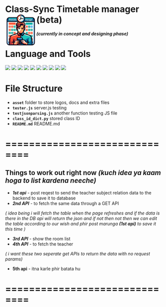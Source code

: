 # **Class-Sync Timetable manager (beta)**    <img src="asset/image/logo.png" height="100" align="left"/>
<!-- **Indoor mapping solution for University campus.**  -->
***(currently in concept and designing phase)***
 
# **Language and Tools**
<p align="left">
<img src="https://cdn.jsdelivr.net/gh/devicons/devicon@latest/icons/html5/html5-original.svg" height="70"/>
<img src="https://cdn.jsdelivr.net/gh/devicons/devicon@latest/icons/css3/css3-original.svg" height="70"/>
<img src="https://cdn.jsdelivr.net/gh/devicons/devicon@latest/icons/javascript/javascript-original.svg" height="70"/>
<img src="https://cdn.jsdelivr.net/gh/devicons/devicon@latest/icons/bootstrap/bootstrap-original.svg"height="70"/>
<img src="https://static-00.iconduck.com/assets.00/node-js-icon-454x512-nztofx17.png"height="70"/>
<img src="https://upload.wikimedia.org/wikipedia/commons/b/bf/Status_iucn_EX_icon_blank.svg" height="70"/>
<img src="https://cdn.jsdelivr.net/gh/devicons/devicon@latest/icons/json/json-plain.svg" height="70"/>
<img src="https://cdn.jsdelivr.net/gh/devicons/devicon/icons/python/python-original.svg" height="70"/>
<img src="https://camelot-py.readthedocs.io/en/master/_static/png/camelot-logo.png" height="70"/>
<img src="https://cdn.jsdelivr.net/gh/devicons/devicon@latest/icons/npm/npm-original-wordmark.svg" height="70"/>
<!-- <img src="https://upload.wikimedia.org/wikipedia/commons/b/b0/Openstreetmap_logo.svg"height="70"/>  -->
<!-- <img src="https://upload.wikimedia.org/wikipedia/commons/thumb/1/13/Leaflet_logo.svg/1280px-Leaflet_logo.svg.png" height="70"/> -->
</p>

# File Structure
<!-- * **`parsing_test_ex.js`** **MAIN SERVER.JS** -->
<!-- * **`ex.json`** data structure  
* **`ex2.json`** conceptual updates structure
* **`ex3.json`** testing data structure
* **`ex4.json`** DS for front end section wise fetching  -->
<!-- * **`restructure_json.py`** script to convert raw time table data to structured format
* **`ttpdf_to_data.py`** script to extract raw time table data 
* **`reconstructed_ex.json`** testing data structure -->
<!-- * **`New Microsoft Excel Worksheet.xlsx`** stored class ID -->
<!-- we have deleted all these files  -->
* **`asset`** folder to store logos, docs and extra files
* **`tester.js`**  server.js testing
* **`testjsonparsing.js`**  another function testing JS file
* **`class_id_dict.py`** stored class ID
* **`README.md`** README.md

<!-- # Future plans
    list below  |    
                V     -->
#
# ==============================
##   Things to work out right now *(kuch idea ya kaam hoga to list kardena neeche)*

* ***1st api*** - post reqest to send the teacher subject relation data to the backend to save it to database 
* ***2nd API*** -  to fetch the same data through a GET API
 
*( idea being i will fetch the table when the page refreshes and if the data  is there in the DB api will return the json and if not then not then we can edit the table according to our wish and phir post marunga **(1st api)** to save it this time )*
* ***3rd API*** - show the room list 
* ***4th API*** -  to fetch the teacher 

*( i want these two seperate get APIs to return the data with no request params)*
* **5th api** - itna karle phir batata hu 
# ==============================




<!-- 
# **How to run this project ?** 

1. Run `server.js` (server side).
2. Now run the website and enjoy.
3. Ensure all required modules and installed, *(use the latest npm Modules from [here](https://www.npmjs.com/)) or using the commands below.*


```code
npm install js-graph-algorithms
npm install express --save
npm install cors
```

# updates
* Basement floor updated version added with workshop.
* All floor updated acuurately. -->
